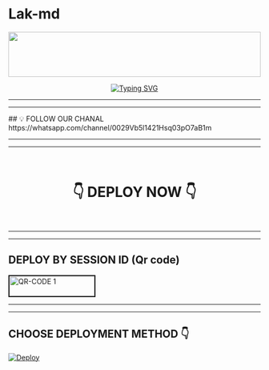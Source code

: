 # Lak-md
<img src="https://i.imgur.com/dBaSKWF.gif" height="90" width="100%">

<p align="center">
<a href="https://git.io/typing-svg"><img src="https://readme-typing-svg.demolab.com?font=Fira+Code&weight=700&size=33&pause=1000&color=5513F7&width=435&lines=LAK+MD+WHATSAPP+BOT" alt="Typing SVG" /></a>
</p>
<p 
  
</p>
<hr>
<hr>
## 💡 FOLLOW OUR CHANAL
https://whatsapp.com/channel/0029Vb5l1421Hsq03pO7aB1m
<hr>
<hr>

<br>

<div align="center">
 
  <h1>👇 DEPLOY NOW 👇</h1>
</div>

<br>
<hr>
<hr>


## DEPLOY BY SESSION ID (Qr code)

<a href="https://vajirasesson-aa26b99b1f04.herokuapp.com/"><img src="https://i.ibb.co/FWSfNmb/scan-qr-zusyco-btn.png" alt="QR-CODE 1" border="2" width="170" height="40" ></a>

<hr>
<hr>


## CHOOSE DEPLOYMENT METHOD 👇



 
 [![Deploy](https://www.herokucdn.com/deploy/button.svg)](https://dashboard.heroku.com/new?button-url=https%3A%2F%2Fgithub.com%2F&template=https://github.com/VajiraOfficial/LAK_MD)
